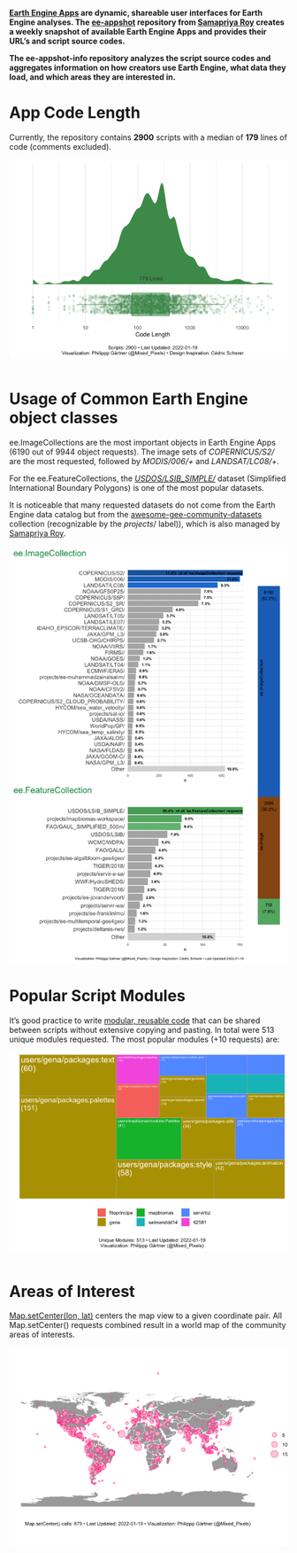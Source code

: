 **[Earth Engine
Apps](https://developers.google.com/earth-engine/guides/apps) are
dynamic, shareable user interfaces for Earth Engine analyses. The
[ee-appshot](https://github.com/samapriya/ee-appshot) repository from
[Samapriya Roy](https://twitter.com/samapriyaroy) creates a weekly
snapshot of available Earth Engine Apps and provides their URL’s and
script source codes.**

**The ee-appshot-info repository analyzes the script source codes and
aggregates information on how creators use Earth Engine, what data they
load, and which areas they are interested in.**

App Code Length
===============

Currently, the repository contains **2900** scripts with a median of
**179** lines of code (comments excluded).

<img src="man/figures/README-plot-script-length-1.png" style="display: block; margin: auto;" />

<br>

Usage of Common Earth Engine object classes
===========================================

ee.ImageCollections are the most important objects in Earth Engine Apps
(6190 out of 9944 object requests). The image sets of *COPERNICUS/S2/*
are the most requested, followed by *MODIS/006/+* and *LANDSAT/LC08/+*.

For the ee.FeatureCollections, the
[*USDOS/LSIB\_SIMPLE/*](https://developers.google.com/earth-engine/datasets/catalog/USDOS_LSIB_SIMPLE_2017?hl=en)
dataset (Simplified International Boundary Polygons) is one of the most
popular datasets.

It is noticeable that many requested datasets do not come from the Earth
Engine data catalog but from the
[awesome-gee-community-datasets](https://samapriya.github.io/awesome-gee-community-datasets/)
collection (recognizable by the *projects*/ label)), which is also
managed by [Samapriya Roy](https://twitter.com/samapriyaroy).

<img src="man/figures/README-patchwork-1.png" style="display: block; margin: auto;" />

Popular Script Modules
======================

It’s good practice to write [modular, reusable
code](https://developers.google.com/earth-engine/guides/playground?hl=en#script-modules)
that can be shared between scripts without extensive copying and
pasting. In total were 513 unique modules requested. The most popular
modules (+10 requests) are:

<img src="man/figures/README-plot_modules_with_treemap-1.png" style="display: block; margin: auto;" />

<br>

Areas of Interest
=================

[Map.setCenter(lon,
lat)](https://developers.google.com/earth-engine/apidocs/map-setcenter?hl=en)
centers the map view to a given coordinate pair. All Map.setCenter()
requests combined result in a world map of the community areas of
interests.

<img src="man/figures/README-unnamed-chunk-9-1.png" style="display: block; margin: auto;" />
